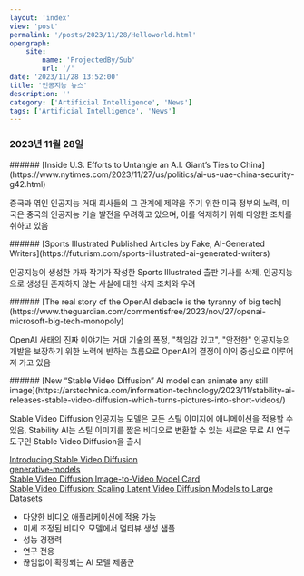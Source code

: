 ```yaml
---
layout: 'index'
view: 'post'
permalink: '/posts/2023/11/28/Helloworld.html'
opengraph:
    site:
        name: 'ProjectedBy/Sub'
        url: '/'
date: '2023/11/28 13:52:00'
title: '인공지능 뉴스'
description: ''
category: ['Artificial Intelligence', 'News']
tags: ['Artificial Intelligence', 'News']
---
```


### 2023년 11월 28일

<summary>
###### [Inside U.S. Efforts to Untangle an A.I. Giant’s Ties to China](https://www.nytimes.com/2023/11/27/us/politics/ai-us-uae-china-security-g42.html)

중국과 엮인 인공지능 거대 회사들의 그 관계에 제약을 주기 위한 미국 정부의 노력, 미국은 중국의 인공지능 기술 발전을 우려하고 있으며, 이를 억제하기 위해 다양한 조치를 취하고 있음
</summary>
<summary>
###### [Sports Illustrated Published Articles by Fake, AI-Generated Writers](https://futurism.com/sports-illustrated-ai-generated-writers)

인공지능이 생성한 가짜 작가가 작성한 Sports Illustrated 출판 기사를 삭제, 인공지능으로 생성된 존재하지 않는 사실에 대한 삭제 조치와 우려
</summary>
<summary>
###### [The real story of the OpenAI debacle is the tyranny of big tech](https://www.theguardian.com/commentisfree/2023/nov/27/openai-microsoft-big-tech-monopoly)

OpenAI 사태의 진짜 이야기는 거대 기술의 폭정, "책임감 있고", "안전한" 인공지능의 개발을 보장하기 위한 노력에 반하는 흐름으로 OpenAI의 결정이 이익 중심으로 이루어져 가고 있음
</summary>
<summary>
###### [New “Stable Video Diffusion” AI model can animate any still image](https://arstechnica.com/information-technology/2023/11/stability-ai-releases-stable-video-diffusion-which-turns-pictures-into-short-videos/)

Stable Video Diffusion 인공지능 모델은 모든 스틸 이미지에 애니메이션을 적용할 수 있음, Stability AI는 스틸 이미지를 짧은 비디오로 변환할 수 있는 새로운 무료 AI 연구 도구인 Stable Video Diffusion을 출시

[Introducing Stable Video Diffusion](https://stability.ai/news/stable-video-diffusion-open-ai-video-model)<br />
[generative-models](https://github.com/Stability-AI/generative-models)<br />
[Stable Video Diffusion Image-to-Video Model Card](https://huggingface.co/stabilityai/stable-video-diffusion-img2vid-xt)<br />
[Stable Video Diffusion: Scaling Latent Video Diffusion Models to Large Datasets](https://stability.ai/research/stable-video-diffusion-scaling-latent-video-diffusion-models-to-large-datasets)<br />

- 다양한 비디오 애플리케이션에 적용 가능
- 미세 조정된 비디오 모델에서 멀티뷰 생성 샘플
- 성능 경쟁력
- 연구 전용
- 끊임없이 확장되는 AI 모델 제품군
</summary>
